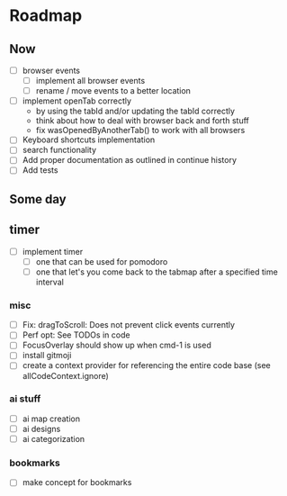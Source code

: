 # Roadmap

## Now

- [ ] browser events
  - [ ] implement all browser events
  - [ ] rename / move events to a better location
- [ ] implement openTab correctly
  - by using the tabId and/or updating the tabId correctly
  - think about how to deal with browser back and forth stuff
  - fix wasOpenedByAnotherTab() to work with all browsers
- [ ] Keyboard shortcuts implementation
- [ ] search functionality
- [ ] Add proper documentation as outlined in continue history
- [ ] Add tests

## Some day

## timer

- [ ] implement timer
  - [ ] one that can be used for pomodoro
  - [ ] one that let's you come back to the tabmap after a specified time interval

### misc

- [ ] Fix: dragToScroll: Does not prevent click events currently
- [ ] Perf opt: See TODOs in code
- [ ] FocusOverlay should show up when cmd-1 is used
- [ ] install gitmoji
- [ ] create a context provider for referencing the entire code base (see allCodeContext.ignore)

### ai stuff

- [ ] ai map creation
- [ ] ai designs
- [ ] ai categorization

### bookmarks

- [ ] make concept for bookmarks
